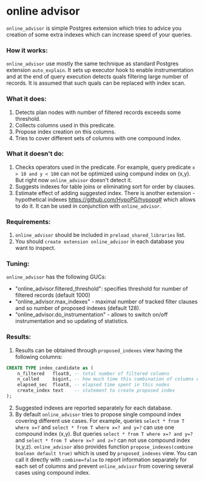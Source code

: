 # online advisor

`online_advisor` is simple Postgres extension which tries to advice you creation of some extra indexes
which can increase speed of your queries.

### How it works:
`online_advisor` use mostly the same technique as standard Postgres extension `auto_explain`.
It sets up executor hook to enable instrumentation and at the end of query execution
detects quals filtering large number of records. It is assumed that such quals can be
replaced with index scan.

### What it does:
1. Detects plan nodes with number of filtered records exceeds some threshold.
2. Collects columns used in this predicate.
3. Propose index creation on this columns.
4. Tries to cover different sets of columns with one compound index.

### What it doesn't do:
1. Checks operators used in the predicate. For example, query predicate `x > 10 and y < 100` can not be optimized using compund index on (x,y). But right now `online_advisor` doesn't detect it.
2. Suggests indexes for table joins or eliminating sort for order by clauses.
3. Estimate effect of adding suggested index. There is another extension - hypothetical indexes https://github.com/HypoPG/hypopg# which allows to do it. It can be used in conjunction with `online_advisor`.

### Requirements:
1. `online_advisor` should be included in `preload_shared_libraries` list.
2. You should `create extension online_advisor` in each database you want to inspect.

### Tuning:
`online_advisor` has the following GUCs:
- "online_advisor.filtered_threshold": specifies threshold for number of filtered records (default 1000)
- "online_advisor.max_indexes" - maximal number of tracked filter clauses and so number of proposed indexes (default 128).
- "online_advisor.do_instrumentation" - allows to switch on/off instrumentation and so updating of statistics.

### Results:
1. Results can be obtained through `proposed_indexes` view having the following columns:
```sql
CREATE TYPE index_candidate as (
    n_filtered   float8, -- total number of filtered columns
	n_called     bigint, -- how much time this combination of columns was used
	elapsed_sec  float8, -- elapsed time spent in this nodes
	create_index text    -- statement to create proposed index
);

```
2. Suggested indexes are reported separately for each database.
3. By default `online_advisor` tries to propose single compound index covering different use cases.
For example, queries `select * from T where x=?` and `select * from T where x=? and y=?`
can use one compound index (x,y). But queries `select * from T where x=? and y=?` and
`select * from T where x=? and z=?` can not use compound index (x,y,z).
`online_advisor` also provides function `propose_indexes(combine boolean default true)`
which is used by `proposed_indexes` view. You can call it directly with `combine=false` to report
information separately for each set of columns and prevent `online_advisor` from
covering several cases using compound index.



